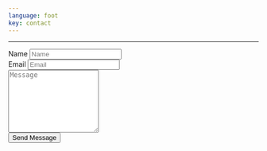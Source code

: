 ```yaml
---
language: foot
key: contact
---
```

<hr clas="mt-0"/>
<form method="post" action="https://formspree.io/formspree@lilybee.ch">
    <div class="row">
        <div class="col-md-6 form-group">
            <label for="namefield">Name</label>
            <input id="namefield" type="text" class="form-control" placeholder="Name" name="name"/>
        </div>
        <div class="col-md-6 form-group">
            <label for="emailfield">Email</label>
            <input id="emailfield" type="email" class="form-control" placeholder="Email" name="_replyto"/>
        </div>
    </div>
    <div class="row">
        <div class="col form-group">
            <textarea class="form-control" name="message" placeholder="Message" rows="8"></textarea>
        </div>
    </div>
    <div class="row">
        <div class="col">
          <button type="submit" class="btn btn-primary mb-2">Send Message</button>
        </div>
    </div>
    <input type="hidden" name="formurl" value="{{page.url}}" />
    <input type="hidden" name="_next" value="{{baseurl}}/submitted.html" />
    <input type="hidden" name="_subject" value="Babywearing inquiry" />
</form>
